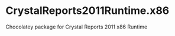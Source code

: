 CrystalReports2011Runtime.x86
=============================

Chocolatey package for Crystal Reports 2011 x86 Runtime

